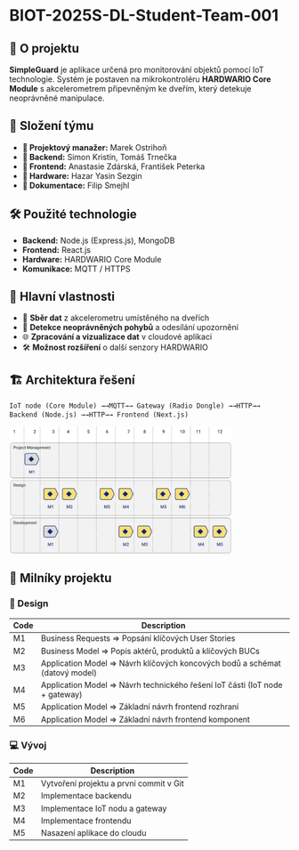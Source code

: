 # BIOT-2025S-DL-Student-Team-001

## 📌 O projektu

**SimpleGuard** je aplikace určená pro monitorování objektů pomocí IoT technologie. Systém je postaven na mikrokontroléru **HARDWARIO Core Module** s akcelerometrem připevněným ke dveřím, který detekuje neoprávněné manipulace.

## 👥 Složení týmu

- **🔹 Projektový manažer:** Marek Ostrihoň  
- **🔹 Backend:** Simon Kristín, Tomáš Trnečka  
- **🔹 Frontend:** Anastasie Zdárská, František Peterka  
- **🔹 Hardware:** Hazar Yasin Sezgin  
- **🔹 Dokumentace:** Filip Smejhl  

## 🛠 Použité technologie

- **Backend:** Node.js (Express.js), MongoDB  
- **Frontend:** React.js  
- **Hardware:** HARDWARIO Core Module  
- **Komunikace:** MQTT / HTTPS  

## 🚀 Hlavní vlastnosti

- 📡 **Sběr dat** z akcelerometru umístěného na dveřích  
- 🔔 **Detekce neoprávněných pohybů** a odesílání upozornění  
- 🌐 **Zpracování a vizualizace dat** v cloudové aplikaci  
- 🛠 **Možnost rozšíření** o další senzory HARDWARIO  

## 🏗 Architektura řešení

```plaintext
IoT node (Core Module) →→MQTT→→ Gateway (Radio Dongle) →→HTTP→→ Backend (Node.js) →→HTTP→→ Frontend (Next.js)
```

<div>
 <img src="/BIOT.png" width="400px">
</div>

## 📅 Milníky projektu

### 🎨 Design

| **Code** | **Description** |
|----------|---------------------------------------------------------------|
| M1       | Business Requests ⇒ Popsání klíčových User Stories             |
| M2       | Business Model ⇒ Popis aktérů, produktů a klíčových BUCs       |
| M3       | Application Model ⇒ Návrh klíčových koncových bodů a schémat (datový model) |
| M4       | Application Model ⇒ Návrh technického řešení IoT části (IoT node + gateway) |
| M5       | Application Model ⇒ Základní návrh frontend rozhraní           |
| M6       | Application Model ⇒ Základní návrh frontend komponent          |

### 💻 Vývoj

| **Code** | **Description** |
|----------|--------------------------------------------------|
| M1       | Vytvoření projektu a první commit v Git         |
| M2       | Implementace backendu                           |
| M3       | Implementace IoT nodu a gateway                 |
| M4       | Implementace frontendu                         |
| M5       | Nasazení aplikace do cloudu                    |
